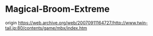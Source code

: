 # Magical-Broom-Extreme

origin https://web.archive.org/web/20070911164727/http://www.twin-tail.jp:80/contents/game/mbx/index.htm
